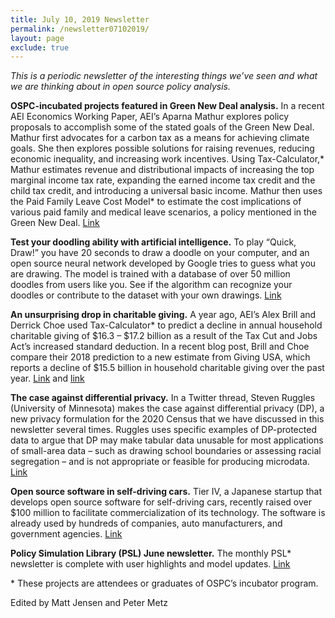 ```yaml
---
title: July 10, 2019 Newsletter
permalink: /newsletter07102019/
layout: page
exclude: true
---
```

*This is a periodic newsletter of the interesting things we’ve seen and what we are thinking about in open source policy analysis.*

<p><strong>OSPC-incubated projects featured in Green New Deal analysis.</strong> In a recent AEI Economics Working Paper, AEI’s Aparna Mathur explores policy proposals to accomplish some of the stated goals of the Green New Deal. Mathur first advocates for a carbon tax as a means for achieving climate goals. She then explores possible solutions for raising revenues, reducing economic inequality, and increasing work incentives. Using Tax-Calculator,&ast; Mathur estimates revenue and distributional impacts of increasing the top marginal income tax rate, expanding the earned income tax credit and the child tax credit, and introducing a universal basic income. Mathur then uses the Paid Family Leave Cost Model&ast; to estimate the cost implications of various paid family and medical leave scenarios, a policy mentioned in the Green New Deal. <a href="https://www.aei.org/wp-content/uploads/2019/07/Mathur-Green-New-Deal-WP-6.pdf">Link</a></p>

**Test your doodling ability with artificial intelligence.** To play “Quick, Draw!” you have 20 seconds to draw a doodle on your computer, and an open source neural network developed by Google tries to guess what you are drawing. The model is trained with a database of over 50 million doodles from users like you. See if the algorithm can recognize your doodles or contribute to the dataset with your own drawings. [Link](https://quickdraw.withgoogle.com/)

**An unsurprising drop in charitable giving.** A year ago, AEI’s Alex Brill and Derrick Choe used Tax-Calculator* to predict a decline in annual household charitable giving of $16.3 – $17.2 billion as a result of the Tax Cut and Jobs Act’s increased standard deduction. In a recent blog post, Brill and Choe compare their 2018 prediction to a new estimate from Giving USA, which reports a decline of $15.5 billion in household charitable giving over the past year. [Link](https://www.aei.org/wp-content/uploads/2018/06/Charitable-Giving-and-the-Tax-Cuts-and-Jobs-Act.pdf) and [link](http://www.aei.org/publication/2018-charitable-giving-dips-as-predicted/)

**The case against differential privacy.** In a Twitter thread, Steven Ruggles (University of Minnesota) makes the case against differential privacy (DP), a new privacy formulation for the 2020 Census that we have discussed in this newsletter several times. Ruggles uses specific examples of DP-protected data to argue that DP may make tabular data unusable for most applications of small-area data – such as drawing school boundaries or assessing racial segregation – and is not appropriate or feasible for producing microdata. [Link](https://twitter.com/histdem/status/1147265434267336714?s=21)
 
**Open source software in self-driving cars.** Tier IV, a Japanese startup that develops open source software for self-driving cars, recently raised over $100 million to facilitate commercialization of its technology. The software is already used by hundreds of companies, auto manufacturers, and government agencies. [Link](https://news.crunchbase.com/news/japanese-open-source-self-driving-startup-tier-iv-raises-over-100m-in-massive-series-a/)

**Policy Simulation Library (PSL) June newsletter.** The monthly PSL* newsletter is complete with user highlights and model updates. [Link](https://www.pslmodels.org/Newsletter/archive.html) 

<p>&ast; These projects are attendees or graduates of OSPC’s incubator program.</p>

Edited by Matt Jensen and Peter Metz